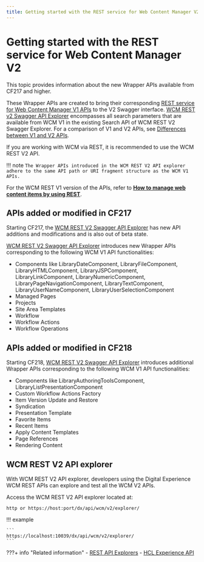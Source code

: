 ```yaml
---
title: Getting started with the REST service for Web Content Manager V2
---
```


# Getting started with the REST service for Web Content Manager V2

This topic provides information about the new Wrapper APIs available from CF217 and higher.

These Wrapper APIs are created to bring their corresponding [REST service for Web Content Manager V1 APIs](../wcm_rest/index.md) to the V2 Swagger interface. [WCM REST v2 Swagger API Explorer](https://opensource.hcltechsw.com/experience-api-documentation/wcm-api/) encompasses all search parameters that are available from WCM V1 in the existing Search API of WCM REST V2 Swagger Explorer. For a comparison of V1 and V2 APIs, see [Differences between V1 and V2 APIs](comparison_v1_v2.md).

If you are working with WCM via REST, it is recommended to use the WCM REST V2 API.

!!! note
    ```
    The Wrapper APIs introduced in the WCM REST V2 API explorer adhere to the same API path or URI fragment structure as the WCM V1 APIs.
    ```

For the WCM REST V1 version of the APIs, refer to **[How to manage web content items by using REST](../wcm_rest/wcm_rest_mng_content/index.md)**.

## APIs added or modified in CF217

Starting CF217, the [WCM REST V2 Swagger API Explorer](https://opensource.hcltechsw.com/experience-api-documentation/wcm-api/) has new API additions and modifications and is also out of beta state.

[WCM REST V2 Swagger API Explorer](https://opensource.hcltechsw.com/experience-api-documentation/wcm-api/) introduces new Wrapper APIs corresponding to the following WCM V1 API functionalities:

- Components like LibraryDateComponent, LibraryFileComponent, LibraryHTMLComponent, LibraryJSPComponent, LibraryLinkComponent, LibraryNumericComponent, LibraryPageNavigationComponent, LibraryTextComponent, LibraryUserNameComponent, LibraryUserSelectionComponent
- Managed Pages
- Projects
- Site Area Templates
- Workflow
- Workflow Actions
- Workflow Operations

## APIs added or modified in CF218

Starting CF218, [WCM REST V2 Swagger API Explorer](https://opensource.hcltechsw.com/experience-api-documentation/wcm-api/) introduces additional Wrapper APIs corresponding to the following WCM V1 API functionalities:

- Components like LibraryAuthoringToolsComponent, LibraryListPresentationComponent
- Custom Workflow Actions Factory 
- Item Version Update and Restore 
- Syndication
- Presentation Template 
- Favorite Items 
- Recent Items
- Apply Content Templates 
- Page References 
- Rendering Content

## WCM REST V2 API explorer

With WCM REST V2 API explorer, developers using the Digital Experience WCM REST APIs can explore and test all the WCM V2 APIs. 

Access the WCM REST V2 API explorer located at:

```
http or https://host:port/dx/api/wcm/v2/explorer/
```

!!! example

    ```
    https://localhost:10039/dx/api/wcm/v2/explorer/
    ```

???+ info "Related information"
    - [REST API Explorers](../../../extend_dx/apis/hcl_experience_api/api_explorers.md)
    - [HCL Experience API](../../../extend_dx/apis/hcl_experience_api/index.md)


